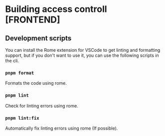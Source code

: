 # Building access controll [FRONTEND]

## Development scripts

You can install the Rome extension for VSCode to get linting and formatting support, but if you don't want to use it, you can use the following scripts in the cli. 

### `pnpm format`

Formats the code using rome.

### `pnpm lint`

Check for linting errors using rome.

### `pnpm lint:fix`

Automatically fix linting errors using rome (If possible).


